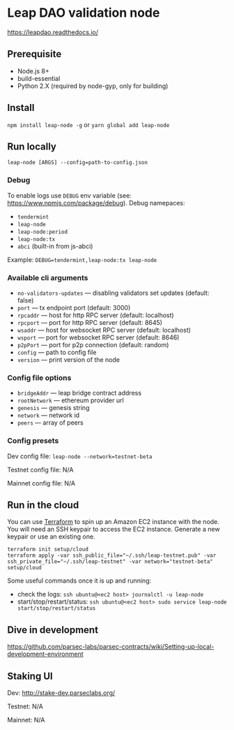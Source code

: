 # Leap DAO validation node

https://leapdao.readthedocs.io/

## Prerequisite

- Node.js 8+
- build-essential
- Python 2.X (required by node-gyp, only for building)

## Install

`npm install leap-node -g` or `yarn global add leap-node`

## Run locally

`leap-node [ARGS] --config=path-to-config.json`

### Debug

To enable logs use `DEBUG` env variable (see: https://www.npmjs.com/package/debug). Debug namepaces:

- `tendermint`
- `leap-node`
- `leap-node:period`
- `leap-node:tx`
- `abci` (built-in from js-abci)

Example: `DEBUG=tendermint,leap-node:tx leap-node`

### Available cli arguments

- `no-validators-updates` — disabling validators set updates (default: false)
- `port` — tx endpoint port (default: 3000)
- `rpcaddr` — host for http RPC server (default: localhost)
- `rpcport` — port for http RPC server (default: 8645)
- `wsaddr` — host for websocket RPC server (default: localhost)
- `wsport` — port for websocket RPC server (default: 8646)
- `p2pPort` — port for p2p connection (default: random)
- `config` — path to config file
- `version` — print version of the node

### Config file options

- `bridgeAddr` — leap bridge contract address
- `rootNetwork` — ethereum provider url
- `genesis` — genesis string
- `network` — network id
- `peers` — array of peers

### Config presets

Dev config file: `leap-node --network=testnet-beta`

Testnet config file: N/A

Mainnet config file: N/A

## Run in the cloud

You can use [Terraform](https://www.terraform.io/) to spin up an Amazon EC2 instance with the node. You will need an SSH keypair to access the EC2 instance. Generate a new keypair or use an existing one.

```
terraform init setup/cloud
terraform apply -var ssh_public_file="~/.ssh/leap-testnet.pub" -var ssh_private_file="~/.ssh/leap-testnet" -var network="testnet-beta" setup/cloud
```


Some useful commands once it is up and running:
- check the logs: `ssh ubuntu@<ec2 host> journalctl -u leap-node`
- start/stop/restart/status: `ssh ubuntu@<ec2 host> sudo service leap-node start/stop/restart/status`

## Dive in development

https://github.com/parsec-labs/parsec-contracts/wiki/Setting-up-local-development-environment

## Staking UI

Dev: http://stake-dev.parseclabs.org/

Testnet: N/A

Mainnet: N/A
